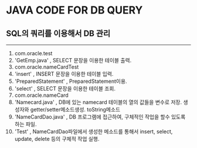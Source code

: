 # JAVA CODE FOR DB QUERY
## SQL의 쿼리를 이용해서 DB 관리
***
<ol>
    <li> com.oracle.test
        <li> 'GetEmp.java' , SELECT 문장을 이용한 테이블 출력.
    </li>        
    <li> com.oracle.nameCardTest
        <li> 'insert' , INSERT 문장을 이용한 테이블 입력.
        <li> 'PreparedStatement' , PreparedStatement이용.
        <li> 'select' , SELECT 문장을 이용한 테이블 조회.    
    </li>
    <li> com.oracle.nameCard
        <li> 'Namecard.java' , DB에 있는 namecard 테이블의 열의 값들을 변수로 저장. 생성자와 getter/setter메소드생성. toString메소드
        <li> 'NameCardDao.java' , DB 프로그램에 접근하여, 구체적인 작업을 할수 있도록 하는 파일.
        <li> 'Test' , NameCardDao파일에서 생성한 메소드를 통해서 insert, select, update, delete 등의 구체적 작업 실행.
    </li>
</ol>

